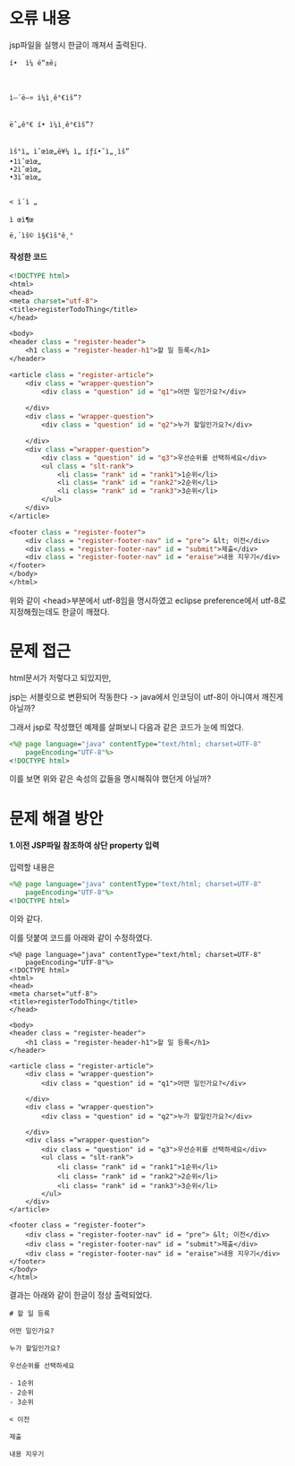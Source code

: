 # 오류 내용

jsp파일을 실행시 한글이 깨져서 출력된다.

```
í•  ì¼ ë“±ë¡



ì–´ë–¤ ì¼ì¸ê°€ìš”?


ëˆ„ê°€ í• ì¼ì¸ê°€ìš”?


ìš°ì„ ìˆœìœ„ë¥¼ ì„ íƒí•˜ì„¸ìš”
•1ìˆœìœ„
•2ìˆœìœ„
•3ìˆœìœ„


< ì´ì „

ì œì¶œ

ë‚´ìš© ì§€ìš°ê¸°
```



#### 작성한 코드

```jsp
<!DOCTYPE html>
<html>
<head>
<meta charset="utf-8">
<title>registerTodoThing</title>
</head>

<body>
<header class = "register-header">
    <h1 class = "register-header-h1">할 일 등록</h1>
</header>

<article class = "register-article">
    <div class = "wrapper-question">
        <div class = "question" id = "q1">어떤 일인가요?</div>
        
    </div>
    <div class = "wrapper-question">
        <div class = "question" id = "q2">누가 할일인가요?</div>

    </div>
    <div class ="wrapper-question">
        <div class = "question" id = "q3">우선순위를 선택하세요</div>
        <ul class = "slt-rank">
            <li class= "rank" id = "rank1">1순위</li>
            <li class= "rank" id = "rank2">2순위</li>
            <li class= "rank" id = "rank3">3순위</li>
        </ul>
    </div>
</article>

<footer class = "register-footer">
    <div class = "register-footer-nav" id = "pre"> &lt; 이전</div>
    <div class = "register-footer-nav" id = "submit">제출</div>
    <div class = "register-footer-nav" id = "eraise">내용 지우기</div>
</footer>
</body>
</html>

```

위와 같이 \<head>부분에서 utf-8임을 명시하였고 eclipse preference에서 utf-8로 지정해줬는데도 한글이 깨졌다.



# 문제 접근

html문서가 저렇다고 되있지만, 

jsp는 서블릿으로 변환되어 작동한다 ->  java에서 인코딩이 utf-8이 아니여서 깨진게 아닐까?

그래서 jsp로 작성했던 예제를 살펴보니 다음과 같은 코드가 눈에 띄었다.

```jsp
<%@ page language="java" contentType="text/html; charset=UTF-8"
    pageEncoding="UTF-8"%>
<!DOCTYPE html>
```

이를 보면 위와 같은 속성의 값들을 명시해줘야 했던게 아닐까?



# 문제 해결 방안

#### 1.이전 JSP파일 참조하여 상단 property 입력

입력할 내용은

```jsp
<%@ page language="java" contentType="text/html; charset=UTF-8"
    pageEncoding="UTF-8"%>
<!DOCTYPE html>
```

이와 같다.

이를 덧붙여 코드를 아래와 같이 수정하였다.

```
<%@ page language="java" contentType="text/html; charset=UTF-8"
    pageEncoding="UTF-8"%>
<!DOCTYPE html>
<html>
<head>
<meta charset="utf-8">
<title>registerTodoThing</title>
</head>

<body>
<header class = "register-header">
    <h1 class = "register-header-h1">할 일 등록</h1>
</header>

<article class = "register-article">
    <div class = "wrapper-question">
        <div class = "question" id = "q1">어떤 일인가요?</div>
        
    </div>
    <div class = "wrapper-question">
        <div class = "question" id = "q2">누가 할일인가요?</div>

    </div>
    <div class ="wrapper-question">
        <div class = "question" id = "q3">우선순위를 선택하세요</div>
        <ul class = "slt-rank">
            <li class= "rank" id = "rank1">1순위</li>
            <li class= "rank" id = "rank2">2순위</li>
            <li class= "rank" id = "rank3">3순위</li>
        </ul>
    </div>
</article>

<footer class = "register-footer">
    <div class = "register-footer-nav" id = "pre"> &lt; 이전</div>
    <div class = "register-footer-nav" id = "submit">제출</div>
    <div class = "register-footer-nav" id = "eraise">내용 지우기</div>
</footer>
</body>
</html>

```



결과는 아래와 같이 한글이 정상 출력되었다.

```
# 할 일 등록

어떤 일인가요?

누가 할일인가요?

우선순위를 선택하세요

- 1순위
- 2순위
- 3순위

< 이전

제출

내용 지우기
```